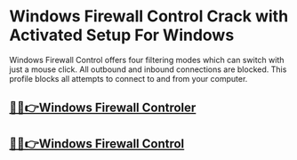 # Windows Firewall Control Crack with Activated Setup For Windows


Windows Firewall Control offers four filtering modes which can switch with just a mouse click. All outbound and inbound connections are blocked. This profile blocks all attempts to connect to and from your computer.


## [🎉🚀👉Windows Firewall Controler](https://fullsetup.pro/dl/)


## [🎉🚀👉Windows Firewall Control](https://fullsetup.pro/dl/)
